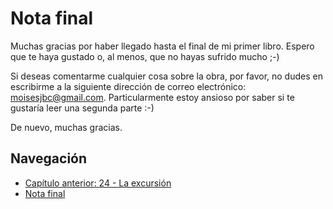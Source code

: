 # Nota final

Muchas gracias por haber llegado hasta el final de mi primer libro. Espero que te haya gustado o, al menos, que no hayas sufrido mucho ;-)

Si deseas comentarme cualquier cosa sobre la obra, por favor, no dudes en escribirme a la siguiente dirección de correo electrónico: <moisesjbc@gmail.com>. Particularmente estoy ansioso por saber si te gustaría leer una segunda parte :-)

De nuevo, muchas gracias.

## Navegación

- [Capítulo anterior: 24 - La excursión](c24_la-excursión.md)
- [Nota final](nota-final.md)
